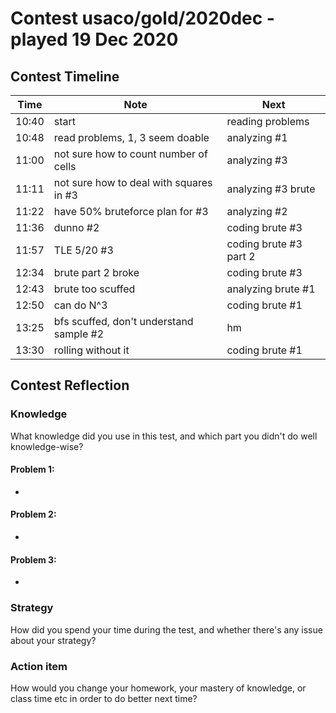 # Contest usaco/gold/2020dec - played 19 Dec 2020

## Contest Timeline

| Time | Note | Next |
|----|----|----|
10:40 | start | reading problems
10:48 | read problems, 1, 3 seem doable | analyzing #1
11:00 | not sure how to count number of cells | analyzing #3
11:11 | not sure how to deal with squares in #3 | analyzing #3 brute
11:22 | have 50% bruteforce plan for #3 | analyzing #2
11:36 | dunno #2 | coding brute #3
11:57 | TLE 5/20 #3 | coding brute #3 part 2
12:34 | brute part 2 broke | coding brute #3
12:43 | brute too scuffed | analyzing brute #1
12:50 | can do N^3 | coding brute #1
13:25 | bfs scuffed, don't understand sample #2 | hm
13:30 | rolling without it | coding brute #1

## Contest Reflection

### Knowledge
What knowledge did you use in this test, and which part you didn't do well knowledge-wise?

#### Problem 1:

-

#### Problem 2:

-

#### Problem 3:

-

### Strategy
How did you spend your time during the test, and whether there's any issue about your strategy?

### Action item
How would you change your homework, your mastery of knowledge, or class time etc in order to do better next time?

